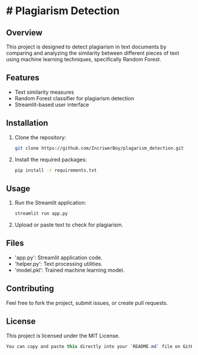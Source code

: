 # # Plagiarism Detection

## Overview
This project is designed to detect plagiarism in text documents by comparing and analyzing the similarity between different pieces of text using machine learning techniques, specifically Random Forest.

## Features
- Text similarity measures
- Random Forest classifier for plagiarism detection
- Streamlit-based user interface

## Installation
1. Clone the repository:
   ```bash
   git clone https://github.com/IncriwerBoy/plagarism_detection.git
2. Install the required packages:
   ```bash
   pip install -r requirements.txt

## Usage
1. Run the Streamlit application:
   ```bash
   streamlit run app.py
2. Upload or paste text to check for plagiarism.

## Files
- 'app.py': Streamlit application code.
- 'helper.py': Text processing utilities.
- 'model.pkl': Trained machine learning model.

## Contributing
Feel free to fork the project, submit issues, or create pull requests.

## License
This project is licensed under the MIT License.
```csharp
You can copy and paste this directly into your `README.md` file on GitHub.
